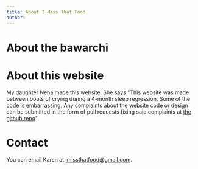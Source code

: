 ```yaml
---
title: About I Miss That Food
author:
---
```


# About the bawarchi

# About this website

My daughter Neha made this website. She says "This website was made between bouts of crying during a 4-month sleep regression. Some of the code is embarrassing. Any complaints about the website code or design can be submitted in the form of pull requests fixing said complaints at [the github repo]()"

# Contact

You can email Karen at [imissthatfood@gmail.com](mailto:imissthatfood@gmail.com).
